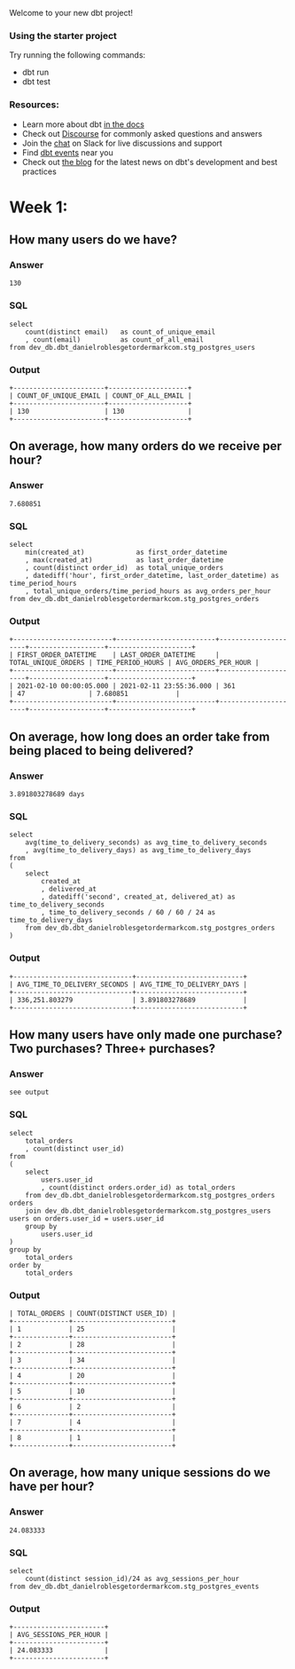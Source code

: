 Welcome to your new dbt project!

### Using the starter project

Try running the following commands:
- dbt run
- dbt test


### Resources:
- Learn more about dbt [in the docs](https://docs.getdbt.com/docs/introduction)
- Check out [Discourse](https://discourse.getdbt.com/) for commonly asked questions and answers
- Join the [chat](https://community.getdbt.com/) on Slack for live discussions and support
- Find [dbt events](https://events.getdbt.com) near you
- Check out [the blog](https://blog.getdbt.com/) for the latest news on dbt's development and best practices

# Week 1:
## How many users do we have?
### Answer
`130`

### SQL
```
select 
    count(distinct email)   as count_of_unique_email
    , count(email)          as count_of_all_email
from dev_db.dbt_danielroblesgetordermarkcom.stg_postgres_users
```

### Output
```
+-----------------------+--------------------+
| COUNT_OF_UNIQUE_EMAIL | COUNT_OF_ALL_EMAIL |
+-----------------------+--------------------+
| 130                   | 130                |
+-----------------------+--------------------+
```

## On average, how many orders do we receive per hour?
### Answer
`7.680851`

### SQL
```
select 
    min(created_at)             as first_order_datetime
    , max(created_at)           as last_order_datetime
    , count(distinct order_id)  as total_unique_orders
    , datediff('hour', first_order_datetime, last_order_datetime) as time_period_hours
    , total_unique_orders/time_period_hours as avg_orders_per_hour
from dev_db.dbt_danielroblesgetordermarkcom.stg_postgres_orders
```

### Output
```
+-------------------------+-------------------------+---------------------+-------------------+---------------------+
| FIRST_ORDER_DATETIME    | LAST_ORDER_DATETIME     | TOTAL_UNIQUE_ORDERS | TIME_PERIOD_HOURS | AVG_ORDERS_PER_HOUR |
+-------------------------+-------------------------+---------------------+-------------------+---------------------+
| 2021-02-10 00:00:05.000 | 2021-02-11 23:55:36.000 | 361                 | 47                | 7.680851            |
+-------------------------+-------------------------+---------------------+-------------------+---------------------+
```
## On average, how long does an order take from being placed to being delivered?
### Answer
`3.891803278689 days`

### SQL
```
select 
    avg(time_to_delivery_seconds) as avg_time_to_delivery_seconds
    , avg(time_to_delivery_days) as avg_time_to_delivery_days
from
(
    select 
        created_at
        , delivered_at
        , datediff('second', created_at, delivered_at) as time_to_delivery_seconds
        , time_to_delivery_seconds / 60 / 60 / 24 as time_to_delivery_days
    from dev_db.dbt_danielroblesgetordermarkcom.stg_postgres_orders
)
```

### Output
```
+------------------------------+---------------------------+
| AVG_TIME_TO_DELIVERY_SECONDS | AVG_TIME_TO_DELIVERY_DAYS |
+------------------------------+---------------------------+
| 336,251.803279               | 3.891803278689            |
+------------------------------+---------------------------+
```
## How many users have only made one purchase? Two purchases? Three+ purchases?
### Answer
`see output`

### SQL
```
select 
    total_orders
    , count(distinct user_id)
from
(
    select 
        users.user_id
        , count(distinct orders.order_id) as total_orders
    from dev_db.dbt_danielroblesgetordermarkcom.stg_postgres_orders orders
    join dev_db.dbt_danielroblesgetordermarkcom.stg_postgres_users users on orders.user_id = users.user_id
    group by 
        users.user_id
)
group by 
    total_orders
order by 
    total_orders
```

### Output
```+--------------+-------------------------+
| TOTAL_ORDERS | COUNT(DISTINCT USER_ID) |
+--------------+-------------------------+
| 1            | 25                      |
+--------------+-------------------------+
| 2            | 28                      |
+--------------+-------------------------+
| 3            | 34                      |
+--------------+-------------------------+
| 4            | 20                      |
+--------------+-------------------------+
| 5            | 10                      |
+--------------+-------------------------+
| 6            | 2                       |
+--------------+-------------------------+
| 7            | 4                       |
+--------------+-------------------------+
| 8            | 1                       |
+--------------+-------------------------+
```

## On average, how many unique sessions do we have per hour?
### Answer
`24.083333`

### SQL
```
select 
    count(distinct session_id)/24 as avg_sessions_per_hour
from dev_db.dbt_danielroblesgetordermarkcom.stg_postgres_events
```

### Output
```
+-----------------------+
| AVG_SESSIONS_PER_HOUR |
+-----------------------+
| 24.083333             |
+-----------------------+
```